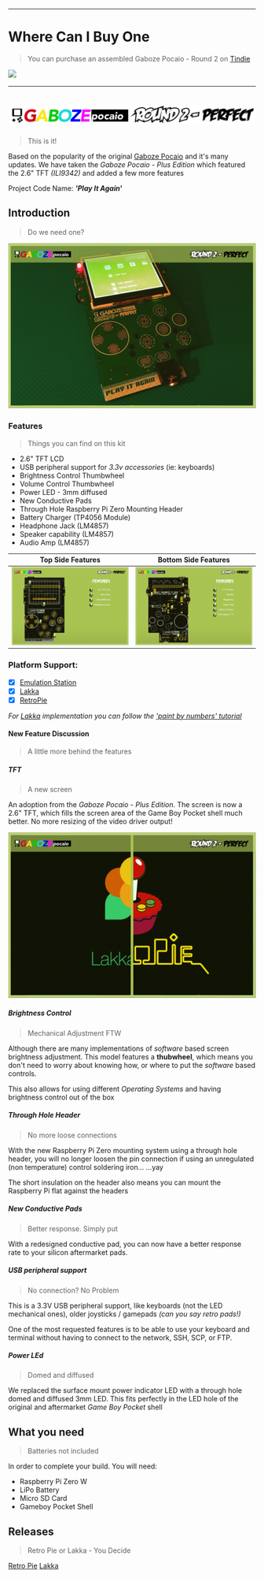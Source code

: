 -----

# Where Can I Buy One
> You can purchase an assembled Gaboze Pocaio - Round 2 on [Tindie](https://www.tindie.com/products/thirtytwoteeth/gaboze-pocaio-round-2/)

[<img src="https://d2ss6ovg47m0r5.cloudfront.net/images/tindie-logo.png">](https://www.tindie.com/products/thirtytwoteeth/gaboze-pocaio-round-2/)

-----

# ![Gaboze Pocaio](images/logo.png)
> This is it!

Based on the popularity of the original [Gaboze Pocaio](https://github.com/GameboyZero/GabozePocaio) and it's many updates. We have taken the *Gaboze Pocaio - Plus Edition* which featured the 2.6" TFT *(ILI9342)* and added a few more features

Project Code Name: ***'Play It Again'***

## Introduction
> Do we need one?

![Play It Again](images/002.jpg)

### Features
> Things you can find on this kit

- 2.6" TFT LCD
- USB peripheral support for *3.3v accessories* (ie: keyboards)
- Brightness Control Thumbwheel
- Volume Control Thumbwheel
- Power LED - 3mm diffused
- New Conductive Pads
- Through Hole Raspberry Pi Zero Mounting Header
- Battery Charger (TP4056 Module)
- Headphone Jack (LM4857)
- Speaker capability (LM4857)
- Audio Amp (LM4857)

| Top Side Features | Bottom Side Features |
| - | - |
| ![Top](images/003.jpg) | ![Bottom](images/004.jpg) |

### Platform Support:

- [x] [Emulation Station](http://www.emulationstation.org/)
- [x] [Lakka](http://www.lakka.tv/)
- [x] [RetroPie](https://retropie.org.uk/)

*For [Lakka](http://www.lakka.tv/) implementation you can follow the ['paint by numbers' tutorial](https://github.com/32teeth/Lakka-For-Gaboze-Pocaio)*

#### New Feature Discussion
> A little more behind the features

##### TFT
> A new screen

An adoption from the *Gaboze Pocaio - Plus Edition*. The screen is now a 2.6" TFT, which fills the screen area of the Game Boy Pocket shell much better. No more resizing of the video driver output!

![Lakka or RetroPie](images/005.jpg)

##### Brightness Control
> Mechanical Adjustment FTW

Although there are many implementations of *software* based screen brightness adjustment. This model features a **thubwheel**, which means you don't need to worry about knowing how, or where to put the *software* based controls.

This also allows for using different *Operating Systems* and having brightness control out of the box

##### Through Hole Header
> No more loose connections

With the new Raspberry Pi Zero mounting system using a through hole header, you will no longer loosen the pin connection if using an unregulated (non temperature) control soldering iron...   ...yay

The short insulation on the header also means you can mount the Raspberry Pi flat against the headers

##### New Conductive Pads
> Better response. Simply put

With a redesigned conductive pad, you can now have a better response rate to your silicon aftermarket pads.

##### USB peripheral support
> No connection? No Problem

This is a 3.3V USB peripheral support, like keyboards (not the LED mechanical ones), older joysticks / gamepads *(can you say retro pads!)*

One of the most requested features is to be able to use your keyboard and terminal without having to connect to the network, SSH, SCP, or FTP.

##### Power LEd
> Domed and diffused

We replaced the surface mount power indicator LED with a through hole domed and diffused 3mm LED. This fits perfectly in the LED hole of the original and aftermarket *Game Boy Pocket* shell



## What you need
> Batteries not included

In order to complete your build. You will need:

- Raspberry Pi Zero W
- LiPo Battery
- Micro SD Card
- Gameboy Pocket Shell

## Releases
> Retro Pie or Lakka - You Decide

[Retro Pie](https://github.com/32teeth/GabozePocaio-Round2/releases/tag/RetroPie)
[Lakka](https://github.com/32teeth/GabozePocaio-Round2/releases/tag/Lakka)


